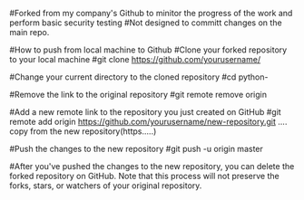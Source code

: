 #Forked from my company's Github to minitor the progress of the work and perform basic security testing
#Not designed to committ changes on the main repo.

#How to push from local machine to Github
#Clone your forked repository to your local machine
#git clone https://github.com/yourusername/<repo name>

#Change your current directory to the cloned repository
#cd python-<repo name>

#Remove the link to the original repository
#git remote remove origin

#Add a new remote link to the repository you just created on GitHub
#git remote add origin https://github.com/yourusername/new-repository.git .... copy from the new repository(https.....)

#Push the changes to the new repository
#git push -u origin master

#After you've pushed the changes to the new repository, you can delete the forked repository on GitHub. Note that this process will not preserve the forks, stars, or watchers of your original repository.
